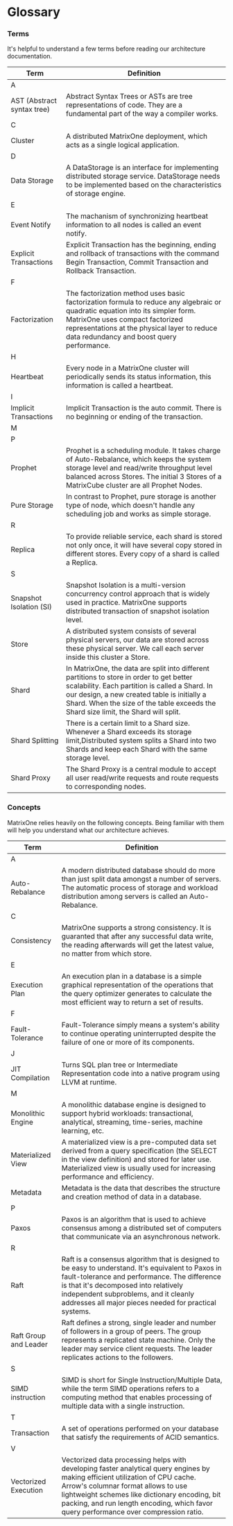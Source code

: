 # **Glossary**

### **Terms**

It's helpful to understand a few terms before reading our architecture documentation.

|  Term   | Definition   |
|  ----  | ----  |
| A  |  |
| AST (Abstract syntax tree)  | Abstract Syntax Trees or ASTs are tree representations of code. They are a fundamental part of the way a compiler works. |
| C  |  |
| Cluster  | A distributed MatrixOne deployment, which acts as a single logical application.|
| D  |  |
 | Data Storage  | A DataStorage is an interface for implementing distributed storage service. <!--It must be defined in prior to using MatrixCube.--> DataStorage needs to be implemented based on the characteristics of storage engine.|
| E  |  |
  | Event Notify | The machanism of synchronizing heartbeat information to all nodes is called an event notify. |
  | Explicit Transactions| Explicit Transaction has the beginning, ending and rollback of transactions with the command Begin Transaction, Commit Transaction and Rollback Transaction. |
  | F  |  |
  | Factorization | The factorization method uses basic factorization formula to reduce any algebraic or quadratic equation into its simpler form. MatrixOne uses compact factorized representations at the physical layer to reduce data redundancy and boost query performance. |
  | H  |  |
  | Heartbeat | Every node in a MatrixOne cluster will periodically sends its status information, this information is called a heartbeat. |
  |I|  |
  | Implicit Transactions| Implicit Transaction is the auto commit. There is no beginning or ending of the transaction. |
 | M  |  |
 | P  |  |
  | Prophet | Prophet is a scheduling module<!-- in MatrixCube-->. It takes charge of Auto-Rebalance, which keeps the system storage level and read/write throughput level balanced across Stores. The initial 3 Stores of a MatrixCube cluster are all Prophet Nodes. |
   | Pure Storage | In contrast to Prophet, pure storage is another type of node, which doesn't handle any scheduling job and works as simple storage. |
| R  |  |
  | Replica | To provide reliable service, each shard is stored not only once, it will have several copy stored in different stores. Every copy of a shard is called a Replica. |
  | S  |  |
  | Snapshot Isolation (SI) | Snapshot Isolation is a multi-version concurrency control approach that is widely used in practice. MatrixOne supports distributed transaction of snapshot isolation level. |
 | Store | A <!--MatrixCube-->distributed system consists of several physical servers, our data are stored across these physical server. We call each server inside this cluster a Store. |
  | Shard | In MatrixOne, the data are split into different partitions to store in order to get better scalability. Each partition is called a Shard. In our design, a new created table is initially a Shard. When the size of the table exceeds the Shard size limit, the Shard will split. |
 | Shard Splitting | There is a certain limit to a Shard size. Whenever a Shard exceeds its storage limit,<!--MatrixCube-->Distributed system splits a Shard into two Shards and keep each Shard with the same storage level. |
  | Shard Proxy | The Shard Proxy is a central module to accept all user read/write requests and route requests to corresponding nodes.|

### **Concepts**

MatrixOne relies heavily on the following concepts. Being familiar with them will help you understand what our architecture achieves.

|  Term   | Definition   |
|  ----  | ----  |
| A  |  |
| Auto-Rebalance  | A modern distributed database should do more than just split data amongst a number of servers. The automatic process of storage and workload distribution among servers is called an Auto-Rebalance. |
| C  |  |
| Consistency  | MatrixOne supports a strong consistency. It is guaranted that after any successful data write, the reading afterwards will get the latest value, no matter from which store. |
| E  |  |
| Execution Plan  | An execution plan in a database is a simple graphical representation of the operations that the query optimizer generates to calculate the most efficient way to return a set of results.  |
| F  |  |
| Fault-Tolerance  | Fault-Tolerance simply means a system's ability to continue operating uninterrupted despite the failure of one or more of its components.  |
| J  |  |
| JIT Compilation  | Turns SQL plan tree or Intermediate Representation code into a native program using LLVM at runtime.  |
| M  |  |
| Monolithic Engine  | A monolithic database engine is designed to support hybrid workloads: transactional, analytical, streaming, time-series, machine learning, etc.  |
| Materialized View  | A materialized view is a pre-computed data set derived from a query specification (the SELECT in the view definition) and stored for later use. Materialized view is usually used for increasing performance and efficiency. |
| Metadata  | Metadata is the data that describes the structure and creation method of data in a database. |
| P  |  |
| Paxos  | Paxos is an algorithm that is used to achieve consensus among a distributed set of computers that communicate via an asynchronous network. |
| R  |  |
| Raft  | Raft is a consensus algorithm that is designed to be easy to understand. It's equivalent to Paxos in fault-tolerance and performance. The difference is that it's decomposed into relatively independent subproblems, and it cleanly addresses all major pieces needed for practical systems. |
| Raft Group and Leader | Raft defines a strong, single leader and number of followers in a group of peers. The group represents a replicated state machine. Only the leader may service client requests. The leader replicates actions to the followers. |
 | S  |  |
  | SIMD instruction | SIMD is short for Single Instruction/Multiple Data, while the term SIMD operations refers to a computing method that enables processing of multiple data with a single instruction. |
| T  |  |
| Transaction | A set of operations performed on your database that satisfy the requirements of ACID semantics. |
| V  |  |
| Vectorized Execution  | Vectorized data processing helps with developing faster analytical query engines by making efficient utilization of CPU cache. Arrow's columnar format allows to use lightweight schemes like dictionary encoding, bit packing, and run length encoding, which favor query performance over compression ratio. |
